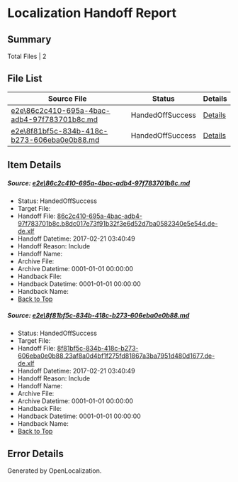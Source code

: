 # <a name='report-top'></a> Localization Handoff Report

## Summary
 Total Files | 2

## File List
 Source File | Status | Details 
 ----------- | ------ | ------- 
 [e2e\86c2c410-695a-4bac-adb4-97f783701b8c.md](https://github.com/OpenLocalizationTestOrg/ol-test4/blob/6d700ed9d579b1c38464602435629c43fd860fde/e2e/86c2c410-695a-4bac-adb4-97f783701b8c.md) | HandedOffSuccess | [Details](#7dd3f1746a7f23b8fba0918091b492c5680b82d51)
 [e2e\8f81bf5c-834b-418c-b273-606eba0e0b88.md](https://github.com/OpenLocalizationTestOrg/ol-test4/blob/6d700ed9d579b1c38464602435629c43fd860fde/e2e/8f81bf5c-834b-418c-b273-606eba0e0b88.md) | HandedOffSuccess | [Details](#44f79b74a8a64fb5b7cab2f193ba3efbc538090a2)

## Item Details
##### <a name='7dd3f1746a7f23b8fba0918091b492c5680b82d51'></a> Source: [e2e\86c2c410-695a-4bac-adb4-97f783701b8c.md](https://github.com/OpenLocalizationTestOrg/ol-test4/blob/6d700ed9d579b1c38464602435629c43fd860fde/e2e/86c2c410-695a-4bac-adb4-97f783701b8c.md)
* Status: HandedOffSuccess
* Target File: 
* Handoff File: [86c2c410-695a-4bac-adb4-97f783701b8c.b8dc017e73f91b32f3e6d52d7ba0582340e5e54d.de-de.xlf](https://github.com/OpenLocalizationTestOrg/ol-test4-handoff/blob/67dd837ea26a2281081419026be70cfdcb0f64bb/ol-handoff/OpenLocalizationTestOrg/ol-test4-dede/xinjiang/ht/86c2c410-695a-4bac-adb4-97f783701b8c.b8dc017e73f91b32f3e6d52d7ba0582340e5e54d.de-de.xlf)
* Handoff Datetime: 2017-02-21 03:40:49
* Handoff Reason: Include
* Handoff Name: 
* Archive File: 
* Archive Datetime: 0001-01-01 00:00:00
* Handback File: 
* Handback Datetime: 0001-01-01 00:00:00
* Handback Name: 
* [Back to Top](#report-top)

##### <a name='44f79b74a8a64fb5b7cab2f193ba3efbc538090a2'></a> Source: [e2e\8f81bf5c-834b-418c-b273-606eba0e0b88.md](https://github.com/OpenLocalizationTestOrg/ol-test4/blob/6d700ed9d579b1c38464602435629c43fd860fde/e2e/8f81bf5c-834b-418c-b273-606eba0e0b88.md)
* Status: HandedOffSuccess
* Target File: 
* Handoff File: [8f81bf5c-834b-418c-b273-606eba0e0b88.23af8a0d4bf1f275fd81867a3ba7951d480d1677.de-de.xlf](https://github.com/OpenLocalizationTestOrg/ol-test4-handoff/blob/67dd837ea26a2281081419026be70cfdcb0f64bb/ol-handoff/OpenLocalizationTestOrg/ol-test4-dede/xinjiang/ht/8f81bf5c-834b-418c-b273-606eba0e0b88.23af8a0d4bf1f275fd81867a3ba7951d480d1677.de-de.xlf)
* Handoff Datetime: 2017-02-21 03:40:49
* Handoff Reason: Include
* Handoff Name: 
* Archive File: 
* Archive Datetime: 0001-01-01 00:00:00
* Handback File: 
* Handback Datetime: 0001-01-01 00:00:00
* Handback Name: 
* [Back to Top](#report-top)


## Error Details

Generated by OpenLocalization.
